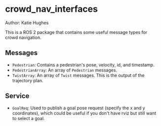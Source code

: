 # crowd_nav_interfaces
Author: Katie Hughes

This is a ROS 2 package that contains some useful message types for crowd navigation.

## Messages
* `Pedestrian`: Contains a pedestrian's pose, velocity, id, and timestamp.
* `PedestrianArray`: An array of `Pedestrian` messages.
* `TwistArray`: An array of `Twist` messages. This is the output of the trajectory plan.

## Service
* `GoalReq`: Used to publish a goal pose request (specify the x and y coordinates), which could be useful if you don't have rviz but still want to select a goal.